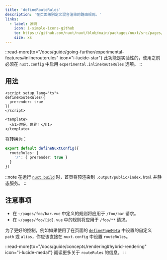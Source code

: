 ```yaml
---
title: 'defineRouteRules'
description: '在页面级别定义混合渲染的路由规则。'
links:
  - label: 源码
    icon: i-simple-icons-github
    to: https://github.com/nuxt/nuxt/blob/main/packages/nuxt/src/pages/runtime/composables.ts
    size: xs
---
```


::read-more{to="/docs/guide/going-further/experimental-features#inlinerouterules" icon="i-lucide-star"}
此功能是实验性的，使用之前必须在 `nuxt.config` 中启用 `experimental.inlineRouteRules` 选项。
::

## 用法

```vue [pages/index.vue]
<script setup lang="ts">
defineRouteRules({
  prerender: true
})
</script>

<template>
  <h1>你好，世界！</h1>
</template>
```

将转换为：

```ts [nuxt.config.ts]
export default defineNuxtConfig({
  routeRules: {
    '/': { prerender: true }
  }
})
```

::note
在运行 [`nuxt build`](/docs/api/commands/build) 时，首页将预渲染到 `.output/public/index.html` 并静态服务。
::

## 注意事项

- 在 `~/pages/foo/bar.vue` 中定义的规则将应用于 `/foo/bar` 请求。
- 在 `~/pages/foo/[id].vue` 中的规则将应用于 `/foo/**` 请求。

为了更好的控制，例如如果使用了在页面的 [`definePageMeta`](/docs/api/utils/define-page-meta) 中设置的自定义 `path` 或 `alias`，你应该直接在 `nuxt.config` 中设置 `routeRules`。

::read-more{to="/docs/guide/concepts/rendering#hybrid-rendering" icon="i-lucide-medal"}
阅读更多关于 `routeRules` 的信息。
::
